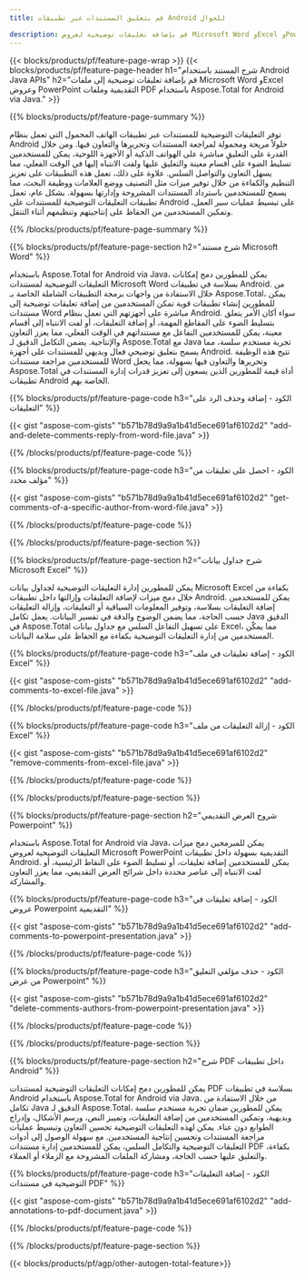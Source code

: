 ```yaml
---
title: قم بتعليق المستندات عبر تطبيقات Android للجوال

description: قم بإضافة تعليقات توضيحية لعروض Microsoft Word وExcel وPowerPoint وملفات PDF عبر تطبيق Android على الهاتف المحمول. مسح الشرح بكل سهولة.
---
```


{{< blocks/products/pf/feature-page-wrap >}}
{{< blocks/products/pf/feature-page-header h1="شرح المستند باستخدام Android Java APIs" h2="قم بإضافة تعليقات توضيحية إلى ملفات Microsoft Word وExcel وعروض PowerPoint التقديمية وملفات PDF باستخدام Aspose.Total for Android via Java." >}}

{{% blocks/products/pf/feature-page-summary %}}

توفر التعليقات التوضيحية للمستندات عبر تطبيقات الهاتف المحمول التي تعمل بنظام Android حلولاً مريحة ومحمولة لمراجعة المستندات وتحريرها والتعاون فيها. ومن خلال القدرة على التعليق مباشرة على الهواتف الذكية أو الأجهزة اللوحية، يمكن للمستخدمين تسليط الضوء على أقسام معينة والتعليق عليها ولفت الانتباه إليها في الوقت الفعلي، مما يسهل التعاون والتواصل السلس. علاوة على ذلك، تعمل هذه التطبيقات على تعزيز التنظيم والكفاءة من خلال توفير ميزات مثل التصنيف ووضع العلامات ووظيفة البحث، مما يسمح للمستخدمين باسترداد المستندات المشروحة وإدارتها بسهولة. بشكل عام، تعمل تطبيقات التعليقات التوضيحية للمستندات على Android على تبسيط عمليات سير العمل، وتمكين المستخدمين من الحفاظ على إنتاجيتهم وتنظيمهم أثناء التنقل.

{{% /blocks/products/pf/feature-page-summary  %}}

{{% blocks/products/pf/feature-page-section  h2="شرح مستند Microsoft Word" %}}

باستخدام Aspose.Total for Android via Java، يمكن للمطورين دمج إمكانات التعليقات التوضيحية لمستندات Microsoft Word بسلاسة في تطبيقات Android. من خلال الاستفادة من واجهات برمجة التطبيقات الشاملة الخاصة بـ Aspose.Total، يمكن للمطورين إنشاء تطبيقات قوية تمكن المستخدمين من إضافة تعليقات توضيحية إلى مستندات Word مباشرة على أجهزتهم التي تعمل بنظام Android. سواء أكان الأمر يتعلق بتسليط الضوء على المقاطع المهمة، أو إضافة التعليقات، أو لفت الانتباه إلى أقسام معينة، يمكن للمستخدمين التفاعل مع مستنداتهم في الوقت الفعلي، مما يعزز التعاون والإنتاجية. يضمن التكامل الدقيق لـ Aspose.Total مع Java تجربة مستخدم سلسة، مما يسمح بتعليق توضيحي فعال وبديهي للمستندات على أجهزة Android. تتيح هذه الوظيفة للمستخدمين مراجعة مستندات Word وتحريرها والتعاون فيها بسهولة، مما يجعل Aspose.Total أداة قيمة للمطورين الذين يسعون إلى تعزيز قدرات إدارة المستندات في تطبيقات Android الخاصة بهم.

{{% blocks/products/pf/feature-page-code h3="الكود - إضافة وحذف الرد على التعليقات" %}}

{{< gist "aspose-com-gists" "b571b78d9a9a1b41d5ece691af6102d2" "add-and-delete-comments-reply-from-word-file.java" >}}

{{% /blocks/products/pf/feature-page-code  %}}

{{% blocks/products/pf/feature-page-code h3="الكود - احصل على تعليقات من مؤلف محدد" %}}

{{< gist "aspose-com-gists" "b571b78d9a9a1b41d5ece691af6102d2" "get-comments-of-a-specific-author-from-word-file.java" >}}

{{% /blocks/products/pf/feature-page-code  %}}

{{% /blocks/products/pf/feature-page-section %}}

{{% blocks/products/pf/feature-page-section  h2="شرح جداول بيانات Microsoft Excel" %}}

يمكن للمطورين إدارة التعليقات التوضيحية لجداول بيانات Microsoft Excel بكفاءة من خلال دمج ميزات لإضافة التعليقات وإزالتها داخل تطبيقات Android. يمكن للمستخدمين إضافة التعليقات بسلاسة، وتوفير المعلومات السياقية أو التعليقات، وإزالة التعليقات حسب الحاجة، مما يضمن الوضوح والدقة في تفسير البيانات. يعمل تكامل Java الدقيق في Aspose.Total على تسهيل التفاعل السلس مع جداول بيانات Excel، مما يمكّن المستخدمين من إدارة التعليقات التوضيحية بكفاءة مع الحفاظ على سلامة البيانات.

{{% blocks/products/pf/feature-page-code h3="الكود - إضافة تعليقات في ملف Excel" %}}

{{< gist "aspose-com-gists" "b571b78d9a9a1b41d5ece691af6102d2" "add-comments-to-excel-file.java" >}}

{{% /blocks/products/pf/feature-page-code  %}}

{{% blocks/products/pf/feature-page-code h3="الكود - إزالة التعليقات من ملف Excel" %}}

{{< gist "aspose-com-gists" "b571b78d9a9a1b41d5ece691af6102d2" "remove-comments-from-excel-file.java" >}}

{{% /blocks/products/pf/feature-page-code  %}}

{{% /blocks/products/pf/feature-page-section %}}

{{% blocks/products/pf/feature-page-section  h2="شروح العرض التقديمي Powerpoint" %}}

باستخدام Aspose.Total for Android via Java، يمكن للمبرمجين دمج ميزات التعليقات التوضيحية لعروض Microsoft PowerPoint التقديمية بسهولة داخل تطبيقات Android. يمكن للمستخدمين إضافة تعليقات، أو تسليط الضوء على النقاط الرئيسية، أو لفت الانتباه إلى عناصر محددة داخل شرائح العرض التقديمي، مما يعزز التعاون والمشاركة.

{{% blocks/products/pf/feature-page-code h3="الكود - إضافة تعليقات في عروض Powerpoint التقديمية" %}}

{{< gist "aspose-com-gists" "b571b78d9a9a1b41d5ece691af6102d2" "add-comments-to-powerpoint-presentation.java" >}}

{{% /blocks/products/pf/feature-page-code  %}}

{{% blocks/products/pf/feature-page-code h3="الكود - حذف مؤلفي التعليق من عرض Powerpoint" %}}

{{< gist "aspose-com-gists" "b571b78d9a9a1b41d5ece691af6102d2" "delete-comments-authors-from-powerpoint-presentation.java" >}}

{{% /blocks/products/pf/feature-page-code  %}}

{{% /blocks/products/pf/feature-page-section %}}

{{% blocks/products/pf/feature-page-section  h2="شرح PDF داخل تطبيقات Android" %}}

يمكن للمطورين دمج إمكانات التعليقات التوضيحية لمستندات PDF بسلاسة في تطبيقات Android باستخدام Aspose.Total for Android via Java. من خلال الاستفادة من تكامل Java الدقيق لـ Aspose.Total، يمكن للمطورين ضمان تجربة مستخدم سلسة وبديهية، وتمكين المستخدمين من إضافة التعليقات، وتمييز النص، ورسم الأشكال، وإدراج الطوابع دون عناء. يمكن لهذه التعليقات التوضيحية تحسين التعاون وتبسيط عمليات مراجعة المستندات وتحسين إنتاجية المستخدمين. مع سهولة الوصول إلى أدوات التعليقات التوضيحية والتكامل السلس، يمكن للمستخدمين إدارة مستندات PDF بكفاءة، والتعليق عليها حسب الحاجة، ومشاركة الملفات المشروحة مع الزملاء أو العملاء. 

{{% blocks/products/pf/feature-page-code h3="الكود - إضافة التعليقات التوضيحية في مستندات PDF" %}}

{{< gist "aspose-com-gists" "b571b78d9a9a1b41d5ece691af6102d2" "add-annotations-to-pdf-document.java" >}}

{{% /blocks/products/pf/feature-page-code  %}}

{{% /blocks/products/pf/feature-page-section %}}

{{< blocks/products/pf/agp/other-autogen-total-feature>}}